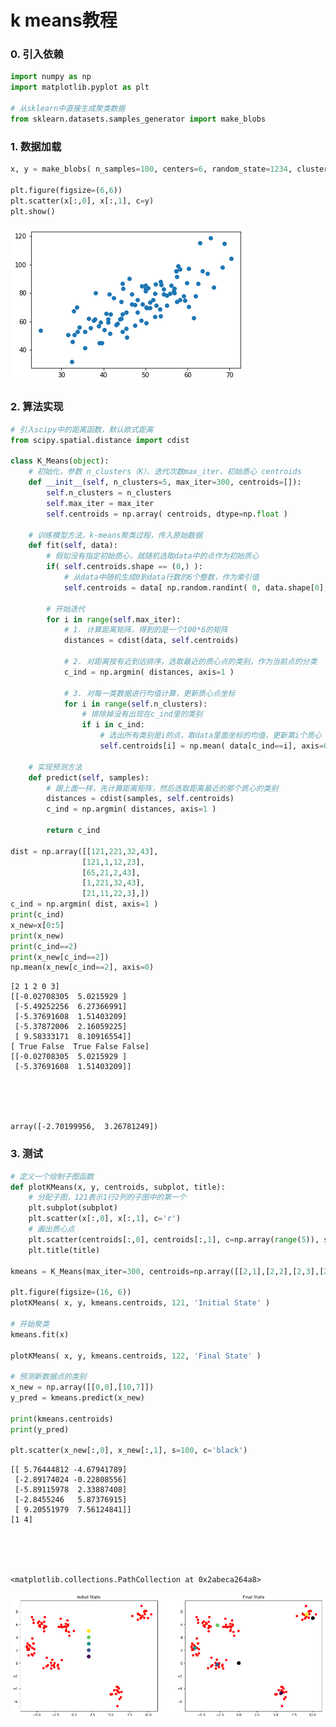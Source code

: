 
# k means教程

### 0. 引入依赖


```python
import numpy as np
import matplotlib.pyplot as plt

# 从sklearn中直接生成聚类数据
from sklearn.datasets.samples_generator import make_blobs
```

### 1. 数据加载


```python
x, y = make_blobs( n_samples=100, centers=6, random_state=1234, cluster_std=0.6 )

plt.figure(figsize=(6,6))
plt.scatter(x[:,0], x[:,1], c=y)
plt.show()
```


![png](output_4_0.png)


### 2. 算法实现


```python
# 引入scipy中的距离函数，默认欧式距离
from scipy.spatial.distance import cdist

class K_Means(object):
    # 初始化，参数 n_clusters（K）、迭代次数max_iter、初始质心 centroids
    def __init__(self, n_clusters=5, max_iter=300, centroids=[]):
        self.n_clusters = n_clusters
        self.max_iter = max_iter
        self.centroids = np.array( centroids, dtype=np.float )
        
    # 训练模型方法，k-means聚类过程，传入原始数据
    def fit(self, data):
        # 假如没有指定初始质心，就随机选取data中的点作为初始质心
        if( self.centroids.shape == (0,) ):
            # 从data中随机生成0到data行数的6个整数，作为索引值
            self.centroids = data[ np.random.randint( 0, data.shape[0], self.n_clusters ) ,: ]
            
        # 开始迭代
        for i in range(self.max_iter):
            # 1. 计算距离矩阵，得到的是一个100*6的矩阵
            distances = cdist(data, self.centroids)
            
            # 2. 对距离按有近到远排序，选取最近的质心点的类别，作为当前点的分类
            c_ind = np.argmin( distances, axis=1 )
            
            # 3. 对每一类数据进行均值计算，更新质心点坐标
            for i in range(self.n_clusters):
                # 排除掉没有出现在c_ind里的类别
                if i in c_ind:
                    # 选出所有类别是i的点，取data里面坐标的均值，更新第i个质心
                    self.centroids[i] = np.mean( data[c_ind==i], axis=0 )
    
    # 实现预测方法
    def predict(self, samples):
        # 跟上面一样，先计算距离矩阵，然后选取距离最近的那个质心的类别
        distances = cdist(samples, self.centroids)
        c_ind = np.argmin( distances, axis=1 )
        
        return c_ind

dist = np.array([[121,221,32,43],
                [121,1,12,23],
                [65,21,2,43],
                [1,221,32,43],
                [21,11,22,3],])
c_ind = np.argmin( dist, axis=1 )
print(c_ind)
x_new=x[0:5]
print(x_new)
print(c_ind==2)
print(x_new[c_ind==2])
np.mean(x_new[c_ind==2], axis=0)
```

    [2 1 2 0 3]
    [[-0.02708305  5.0215929 ]
     [-5.49252256  6.27366991]
     [-5.37691608  1.51403209]
     [-5.37872006  2.16059225]
     [ 9.58333171  8.10916554]]
    [ True False  True False False]
    [[-0.02708305  5.0215929 ]
     [-5.37691608  1.51403209]]
    




    array([-2.70199956,  3.26781249])



### 3. 测试


```python
# 定义一个绘制子图函数
def plotKMeans(x, y, centroids, subplot, title):
    # 分配子图，121表示1行2列的子图中的第一个
    plt.subplot(subplot)
    plt.scatter(x[:,0], x[:,1], c='r')
    # 画出质心点
    plt.scatter(centroids[:,0], centroids[:,1], c=np.array(range(5)), s=100)
    plt.title(title)

kmeans = K_Means(max_iter=300, centroids=np.array([[2,1],[2,2],[2,3],[2,4],[2,5]]))

plt.figure(figsize=(16, 6))
plotKMeans( x, y, kmeans.centroids, 121, 'Initial State' )

# 开始聚类
kmeans.fit(x)

plotKMeans( x, y, kmeans.centroids, 122, 'Final State' )

# 预测新数据点的类别
x_new = np.array([[0,0],[10,7]])
y_pred = kmeans.predict(x_new)

print(kmeans.centroids)
print(y_pred)

plt.scatter(x_new[:,0], x_new[:,1], s=100, c='black')
```

    [[ 5.76444812 -4.67941789]
     [-2.89174024 -0.22808556]
     [-5.89115978  2.33887408]
     [-2.8455246   5.87376915]
     [ 9.20551979  7.56124841]]
    [1 4]
    




    <matplotlib.collections.PathCollection at 0x2abeca264a8>




![png](output_8_2.png)



```python


```
